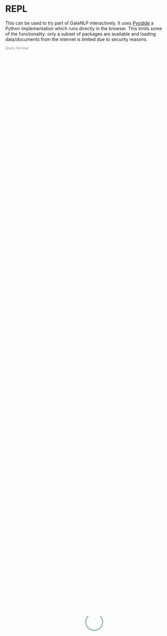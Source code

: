 # REPL
This can be used to try part of GateNLP interactively. It uses <a href="">Pyodide</a> a Python implementation 
which runs directly in the browser. This limits some of the functionality: only a subset of packages are available
and loading data/documents from the internet is limited due to security reasons. 

<div>
<script src="https://cdn.jsdelivr.net/npm/jquery"></script>
<script src="https://cdn.jsdelivr.net/npm/jquery.terminal@2.32.0/js/jquery.terminal.min.js"></script>
<script src="https://cdn.jsdelivr.net/npm/jquery.terminal@2.23.0/js/unix_formatting.min.js"></script>
<script src="https://cdn.jsdelivr.net/pyodide/v0.21.0a2/full/pyodide.js"></script>
<style>
  .terminal {
    --size: 1.5;
    --color: rgba(255, 255, 255, 0.8);
  }
  .noblink {
    --animation: terminal-none;
  }      
  content {        
  }
  consolecontainer {
  }
  console {
    background-color: black;
  }
  #jquery-terminal-logo {
    color: white;
    border-color: white;
    top: 7px;
    right: 18px;
  }
  #jquery-terminal-logo a {
    color: gray;
    text-decoration: none;
    font-size: 0.7em;
  }
  #loading {
    display: inline-block;
    width: 50px;
    height: 50px;
    position: fixed;
    top: 50%;
    left: 50%;
    border: 3px solid rgba(0, 90, 90, 0.5);
    border-radius: 50%;
    border-top-color: #fff;
    animation: spin 1s ease-in-out infinite;
    -webkit-animation: spin 1s ease-in-out infinite;
  }

  @keyframes spin {
    to {
      -webkit-transform: rotate(360deg);
    }
  }
  @-webkit-keyframes spin {
    to {
      -webkit-transform: rotate(360deg);
    }
  }
</style>
<div id="content">
<div id="consolecontainer">
<div id="jquery-terminal-logo">
  <a href="https://terminal.jcubic.pl/">jQuery Terminal</a>
</div>
<div id="console">
<div id="loading"></div>
<script>
  "use strict";
  function sleep(s) {
    return new Promise((resolve) => setTimeout(resolve, s));
  }

  async function main() {
    let term;
    globalThis.pyodide = await loadPyodide({
      stdin: () => {
        let result = prompt();
        echo(result);
        return result;
      },
    });
    let namespace = pyodide.globals.get("dict")();
    await pyodide.loadPackage("micropip");
    await pyodide.runPythonAsync(
      `
        import sys
        import pyodide            
        from pyodide import to_js
        from pyodide.console import PyodideConsole, repr_shorten, BANNER
        import __main__
        import micropip
        BANNER = "Welcome to the Pyodide terminal emulator 🐍\\n" + BANNER
        pyconsole = PyodideConsole(__main__.__dict__)
        import builtins
        async def await_fut(fut):
          res = await fut
          if res is not None:
            builtins._ = res
          return to_js([res], depth=1)
        def clear_console():
          pyconsole.buffer = []
        await micropip.install(["https://gatenlp.github.io/python-gatenlp/wheels/gatenlp-1.0.8.dev2-py3-none-any.whl", "msgpack", "pyyaml", "beautifulsoup4", "conllu", "iobes"])
        pyconsole.push("import gatenlp")
        pyconsole.push("from gatenlp import Document")
        BANNER += f"\\nPyodide version {pyodide.__version__}"
        import gatenlp
        BANNER += f"\\ngatenlp version {gatenlp.__version__} installed and imported"
        BANNER += f"\\nAlso imported gatenlp.Document"        `,
      { globals: namespace }
    );
    let repr_shorten = namespace.get("repr_shorten");
    let banner = namespace.get("BANNER");
    let await_fut = namespace.get("await_fut");
    let pyconsole = namespace.get("pyconsole");
    
    let clear_console = namespace.get("clear_console");
    const echo = (msg, ...opts) =>
      term.echo(
        msg.replace("]]", "&rsqb;&rsqb;").replace("[[", "&lsqb;&lsqb;"),
        ...opts
      );
    namespace.destroy();

    let ps1 = ">>> ",
      ps2 = "... ";

    async function lock() {
      let resolve;
      let ready = term.ready;
      term.ready = new Promise((res) => (resolve = res));
      await ready;
      return resolve;
    }

    async function interpreter(command) {
      let unlock = await lock();
      term.pause();
      // multiline should be split (useful when pasting)
      for (const c of command.split("\n")) {
        let fut = pyconsole.push(c);
        term.set_prompt(fut.syntax_check === "incomplete" ? ps2 : ps1);
        switch (fut.syntax_check) {
          case "syntax-error":
            term.error(fut.formatted_error.trimEnd());
            continue;
          case "incomplete":
            continue;
          case "complete":
            break;
          default:
            throw new Error(`Unexpected type ${ty}`);
        }
        // In JavaScript, await automatically also awaits any results of
        // awaits, so if an async function returns a future, it will await
        // the inner future too. This is not what we want so we
        // temporarily put it into a list to protect it.
        let wrapped = await_fut(fut);
        // complete case, get result / error and print it.
        try {
          let [value] = await wrapped;
          if (value !== undefined) {
            echo(
              repr_shorten.callKwargs(value, {
                separator: "\n<long output truncated>\n",
              })
            );
          }
          if (pyodide.isPyProxy(value)) {
            value.destroy();
          }
        } catch (e) {
          if (e.constructor.name === "PythonError") {
            const message = fut.formatted_error || e.message;
            term.error(message.trimEnd());
          } else {
            throw e;
          }
        } finally {
          fut.destroy();
          wrapped.destroy();
        }
      }
      term.resume();
      await sleep(10);
      unlock();
    }

    term = $("body").terminal(interpreter, {
      greetings: banner,
      prompt: ps1,
      completionEscape: false,
      completion: function (command, callback) {
        callback(pyconsole.complete(command).toJs()[0]);
      },
      keymap: {
        "CTRL+C": async function (event, original) {
          clear_console();
          term.enter();
          echo("KeyboardInterrupt");
          term.set_command("");
          term.set_prompt(ps1);
        },
        TAB: (event, original) => {
          const command = term.before_cursor();
          // Disable completion for whitespaces.
          if (command.trim() === "") {
            term.insert("\t");
            return false;
          }
          return original(event);
        },
      },
    });
    window.term = term;
    pyconsole.stdout_callback = (s) => echo(s, { newline: false });
    pyconsole.stderr_callback = (s) => {
      term.error(s.trimEnd());
    };
    term.ready = Promise.resolve();
    pyodide._api.on_fatal = async (e) => {
      term.error(
        "Pyodide has suffered a fatal error. Please report this to the Pyodide maintainers."
      );
      term.error("The cause of the fatal error was:");
      term.error(e);
      term.error("Look in the browser console for more details.");
      await term.ready;
      term.pause();
      await sleep(15);
      term.pause();
    };

    const searchParams = new URLSearchParams(window.location.search);
    if (searchParams.has("noblink")) {
      $(".cmd-cursor").addClass("noblink");
    }
  }
  window.console_ready = main();
</script>
</div></div></div>
</div>

